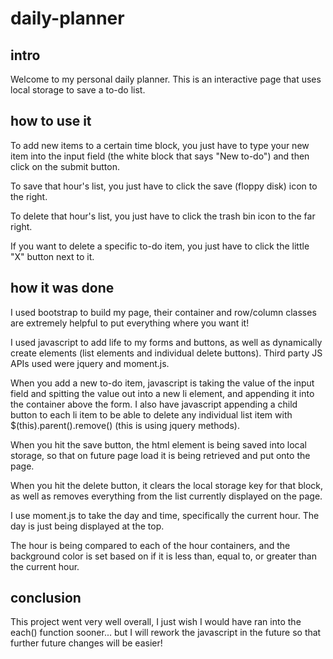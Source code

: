 # daily-planner

## intro
Welcome to my personal daily planner. This is an interactive page that uses local storage to save a to-do list.

## how to use it

To add new items to a certain time block, you just have to type your new item into the input field (the white block that says "New to-do") and then click on the submit button.

To save that hour's list, you just have to click the save (floppy disk) icon to the right.

To delete that hour's list, you just have to click the trash bin icon to the far right.

If you want to delete a specific to-do item, you just have to click the little "X" button next to it.

## how it was done

I used bootstrap to build my page, their container and row/column classes are extremely helpful to put everything where you want it!

I used javascript to add life to my forms and buttons, as well as dynamically create elements (list elements and individual delete buttons). Third party JS APIs used were jquery and moment.js.

When you add a new to-do item, javascript is taking the value of the input field and spitting the value out into a new li element, and appending it into the container above the form. I also have javascript appending a child button to each li item to be able to delete any individual list item with $(this).parent().remove() (this is using jquery methods).
  
When you hit the save button, the html element is being saved into local storage, so that on future page load it is being retrieved and put onto the page.

When you hit the delete button, it clears the local storage key for that block, as well as removes everything from the list currently displayed on the page.

I use moment.js to take the day and time, specifically the current hour. The day is just being displayed at the top.

The hour is being compared to each of the hour containers, and the background color is set based on if it is less than, equal to, or greater than the current hour.

## conclusion

This project went very well overall, I just wish I would have ran into the each() function sooner... but I will rework the javascript in the future so that further future changes will be easier!
